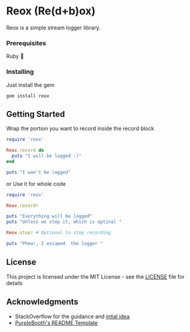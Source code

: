 # Reox (Re(d+b)ox) 

Reox is a simple stream logger library. 


### Prerequisites

Ruby :gem:


### Installing

Just install the gem
```
gem install reox
```

## Getting Started

Wrap the portion you want to record inside the record block

```ruby
require 'reox'

Reox.record do
  puts "I will be logged :)"
end

puts "I won't be logged"
```

or 
Use it for whole code 

```ruby
require 'reox'

Reox.record! 

puts "Everything will be logged"
puts "Unless we stop it, which is optinal " 

Reox.stop! # Optional to stop recording 

puts "Phew!, I escaped  the logger "

```


## License

This project is licensed under the MIT License - see the [LICENSE](LICENSE) file for details

## Acknowledgments

* StackOverflow for the guidance and [intial idea]( https://stackoverflow.com/a/6407200) 
* [PurpleBooth's README Template](https://gist.github.com/PurpleBooth/109311bb0361f32d87a2)
